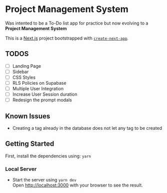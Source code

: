 # Project Management System

Was intented to be a To-Do list app for practice but now evolving to a **Project Management System**

This is a [Next.js](https://nextjs.org/) project bootstrapped with [`create-next-app`](https://github.com/vercel/next.js/tree/canary/packages/create-next-app).

## TODOS

- [ ] Landing Page
- [ ] Sidebar
- [ ] CSS Styles
- [ ] RLS Policies on Supabase
- [ ] Multiple User Integration
- [ ] Increase User Session duration
- [ ] Redesign the prompt modals

## Known Issues

- Creating a tag already in the database does not let any tag to be created

## Getting Started

First, install the dependencies using: `yarn`

### Local Server

- Start the server using `yarn dev`<br>
  Open [http://localhost:3000](http://localhost:3000) with your browser to see the result.
